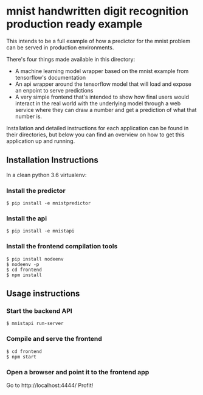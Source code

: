 # mnist handwritten digit recognition production ready example

This intends to be a full example of how a predictor for the mnist problem can be served in production environments.

There's four things made available in this directory:
- A machine learning model wrapper based on the mnist example from tensorflow's documentation
- An api wrapper around the tensorflow model that will load and expose an enpoint to serve predictions
- A very simple frontend that's intended to show how final users would interact in the real world with the underlying model through a web service where they can draw a number and get a prediction of what that number is.

Installation and detailed instructions for each application can be found in their
directories, but below you can find an overview on how to get this application up and
running.

## Installation Instructions
In a clean python 3.6 virtualenv:

### Install the predictor
```
$ pip install -e mnistpredictor
```

### Install the api
```
$ pip install -e mnistapi
```

### Install the frontend compilation tools
```
$ pip install nodeenv
$ nodeenv -p
$ cd frontend
$ npm install
```

## Usage instructions

### Start the backend API
```
$ mnistapi run-server
```

### Compile and serve the frontend
```
$ cd frontend
$ npm start
```

### Open a browser and point it to the frontend app
Go to http://localhost:4444/
Profit!


